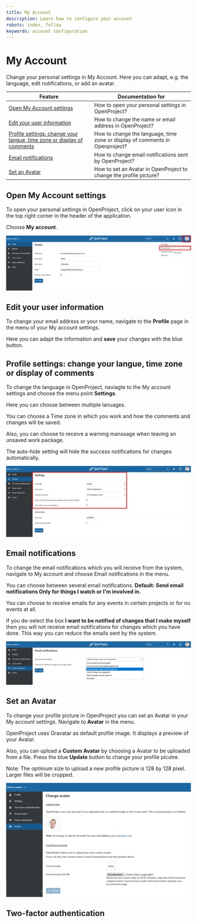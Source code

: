 ```yaml
---
title: My Account
description: Learn how to configure your account
robots: index, follow
keywords: account configuration
---
```


# My Account

Change your personal settings in My Account. Here you can adapt, e.g. the language, edit notifications, or add an avatar.

| Feature                                                      | Documentation for                                            |
| ------------------------------------------------------------ | ------------------------------------------------------------ |
| [Open My Account settings](#open-my-account-settings)        | How to open your personal settings in OpenProject?           |
| [Edit your user information](#edit-your-user-information)    | How to change the name or email address in OpenProject?      |
| [Profile settings: change your langue, time zone or display of comments](#profile-settings:-change-your-language,-time-zone-or-display-of-comments) | How to change the language, time zone or display of comments in Openproject? |
| [Email notifications](#email-notifications)                  | How to change email notifications sent by OpenProject?       |
| [Set an Avatar](#set-an-avatar)                              | How to set an Avatar in OpenProject to change the profile picture? |

## Open My Account settings

To open your personal settings in OpenProject, click on your user icon in the top right corner in the header of the application.

Choose **My account**.

![my-account](my-account.png)

## Edit your user information

To change your email address or your name, navigate to the **Profile** page in the menu of your My account settings.

Here you can adapt the information and **save** your changes with the blue button.

## Profile settings: change your langue, time zone or display of comments

To change the language in OpenProject, naviagte to the My account settings and choose the menu point **Settings**.

Here you can choose between multiple lanuages.

You can choose a Time zone in which you work and how the comments and changes will be saved.

Also, you can choose to receive a warning manssage when leaving an unsaved work package.

The auto-hide setting will hide the success notifications for changes automatically.

![my-account-settings](my-account-settings.png)

## Email notifications

To change the email notifications which you will receive from the system, navigate to My account and choose Email notifications in the menu.

You can choose between several email notifications. 
**Default: Send email notifications Only for things I watch or I'm involved in.**

You can choose to receive emails for any events in certain projects or for no events at all.

If you de-select the box **I want to be notified of changes that I make myself** then you will not receive email notifications for changes which you have done. This way you can reduce the emails sent by the system.

![Email notifications](1571835165758.png)



## Set an Avatar

To change your profile picture in OpenProject you can set an Avatar in your My account settings. Navigate to **Avatar** in the menu.

OpenProject uses Gravatar as default profile image. It displays a preview of your Avatar.

Also, you can upload a **Custom Avatar** by choosing a Avatar to be uploaded from a file. Press the blue **Update** button to change your profile picutre.

<div class="alert alert-info" role="alert">
Note: The optimum size to upload a new profile picture is 128 by 128 pixel. Larger files will be cropped.
</div>

![Avatar](1571844887353.png)

## Two-factor authentication


